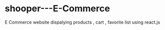 # shooper---E-Commerce
E Commerce website dispalying products , cart , favorite list using react.js 
